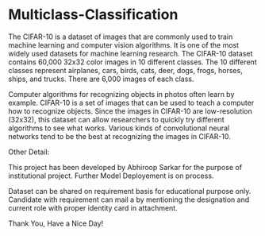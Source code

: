 # Multiclass-Classification

The CIFAR-10 is a dataset of images that are commonly used to train machine learning and computer vision algorithms. It is one of the most widely used datasets for machine learning research.
The CIFAR-10 dataset contains 60,000 32x32 color images in 10 different classes.
The 10 different classes represent airplanes, cars, birds, cats, deer, dogs, frogs, horses, ships, and trucks. There are 6,000 images of each class.

Computer algorithms for recognizing objects in photos often learn by example. CIFAR-10 is a set of images that can be used to teach a computer how to recognize objects.
Since the images in CIFAR-10 are low-resolution (32x32), this dataset can allow researchers to quickly try different algorithms to see what works.
Various kinds of convolutional neural networks tend to be the best at recognizing the images in CIFAR-10.


Other Detail:

This project has been developed by Abhiroop Sarkar for the purpose of institutional project. Further Model Deployement is on process.

Dataset can be shared on requirement basis for educational purpose only. Candidate with requirement can mail a by mentioning the designation and current role with proper identity card in attachment.

Thank You, Have a Nice Day!
